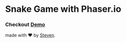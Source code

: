 # Snake Game with Phaser.io
### Checkout [Demo](https://iamstevendao.github.io/snake/)

made with :heart: by [Steven](https://github.com/iamstevendao).
